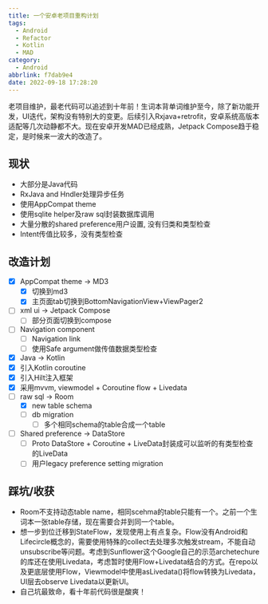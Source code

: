 ```yaml
---
title: 一个安卓老项目重构计划
tags:
  - Android
  - Refactor
  - Kotlin
  - MAD
category:
  - Android
abbrlink: f7dab9e4
date: 2022-09-18 17:28:20
---
```


老项目维护，最老代码可以追述到十年前！生词本背单词维护至今，除了新功能开发，UI迭代，架构没有特别大的变更。后续引入Rxjava+retrofit，安卓系统高版本适配等几次动静都不大。现在安卓开发MAD已经成熟，Jetpack Compose趋于稳定，是时候来一波大的改造了。
<!-- more -->

现状
--
- 大部分是Java代码
- RxJava and Hndler处理异步任务
- 使用AppCompat theme
- 使用sqlite helper及raw sql封装数据库调用
- 大量分散的shared preference用户设置, 没有归类和类型检查
- Intent传值比较多，没有类型检查

改造计划
--
- [x] AppCompat theme -> MD3
  - [x] 切换到md3
  - [x] 主页面tab切换到BottomNavigationView+ViewPager2
- [ ] xml ui -> Jetpack Compose 
  - [ ] 部分页面切换到compose
- [ ] Navigation component
  - [ ] Navigation link
  - [ ] 使用Safe argument做传值数据类型检查
- [x] Java -> Kotlin
- [x] 引入Kotlin coroutine
- [x] 引入Hilt注入框架
- [x] 采用mvvm, viewmodel + Coroutine flow + Livedata
- [ ] raw sql -> Room
  - [x] new table schema
  - [ ] db migration
    - [ ] 多个相同schema的table合成一个table
- [ ] Shared preference -> DataStore
  - [ ] Proto DataStore + Coroutine + LiveData封装成可以监听的有类型检查的LiveData
  - [ ] 用户legacy preference setting migration

踩坑/收获
--
- Room不支持动态table name，相同scehma的table只能有一个。之前一个生词本一张table存储，现在需要合并到同一个table。
- 想一步到位迁移到StateFlow，发现使用上有点复杂。Flow没有Android和Lifecircle概念的，需要使用特殊的collect去处理多次触发stream，不能自动unsubscribe等问题。考虑到Sunflower这个Google自己的示范archetechure的库还在使用Livedata，考虑暂时使用Flow+Livedata结合的方式。在repo以及更底层使用Flow，Viewmodel中使用asLivedata()将flow转换为Livedata，UI层去observe Livedata以更新UI。
- 自己坑最致命，看十年前代码很是酸爽！